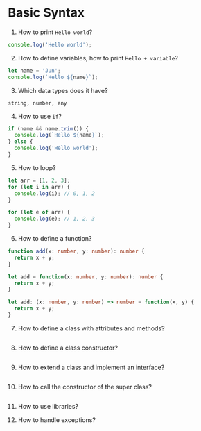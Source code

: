# Basic Syntax

1. How to print `Hello world`?

  ```typescript
  console.log('Hello world');
  ```

2. How to define variables, how to print `Hello + variable`?

  ```typescript
  let name = 'Jun';
  console.log(`Hello ${name}`);
  ```

3. Which data types does it have?

  ```
  string, number, any
  ```


4. How to use `if`?

  ```typescript
  if (name && name.trim()) {
    console.log(`Hello ${name}`);
  } else {
    console.log('Hello world');
  }
  ```

5. How to loop?

  ```typescript
  let arr = [1, 2, 3];
  for (let i in arr) {
    console.log(i); // 0, 1, 2
  }

  for (let e of arr) {
    console.log(e); // 1, 2, 3
  }
  ```

6. How to define a function?

  ```typescript
  function add(x: number, y: number): number {
    return x + y;
  }

  let add = function(x: number, y: number): number {
    return x + y;
  }

  let add: (x: number, y: number) => number = function(x, y) {
    return x + y;
  }
  ```

7. How to define a class with attributes and methods?

  ```typescript

  ```

8. How to define a class constructor?

  ```typescript

  ```

9. How to extend a class and implement an interface?

  ```typescript

  ```

10. How to call the constructor of the super class?

  ```typescript

  ```

11. How to use libraries?


12. How to handle exceptions?
